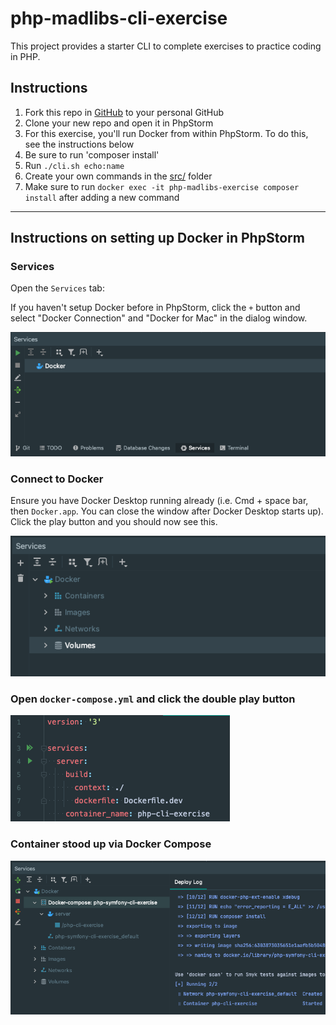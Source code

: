 # php-madlibs-cli-exercise

This project provides a starter CLI to complete exercises to practice coding in PHP.

## Instructions

1. Fork this repo in [GitHub]() to your personal GitHub
2. Clone your new repo and open it in PhpStorm
3. For this exercise, you'll run Docker from within PhpStorm. To do this, see the instructions below
4. Be sure to run 'composer install'
5. Run `./cli.sh echo:name`
6. Create your own commands in the [src/](src) folder
7. Make sure to run `docker exec -it php-madlibs-exercise composer install` after adding a new command

---
## Instructions on setting up Docker in PhpStorm

### Services 

Open the `Services` tab:

If you haven't setup Docker before in PhpStorm, click the `+` button and select "Docker Connection" and "Docker for Mac"
in the dialog window.

![](images/one.png "")

### Connect to Docker

Ensure you have Docker Desktop running already (i.e. Cmd + space bar, then `Docker.app`. You can close the window after
Docker Desktop starts up). Click the play button and you should now see this.

![](images/two.png "")

### Open `docker-compose.yml` and click the double play button

![](images/three.png "")

### Container stood up via Docker Compose

![](images/four.png "")
